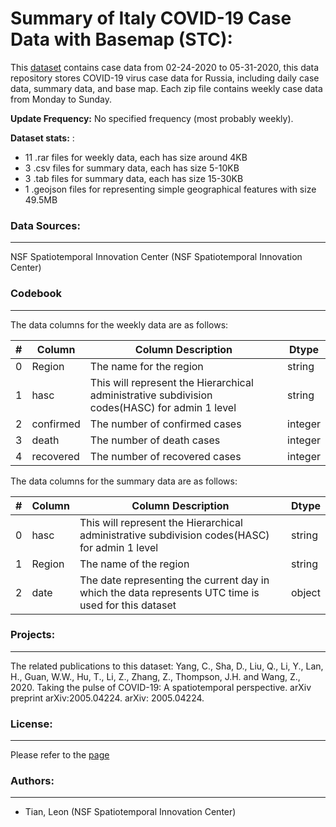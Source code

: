# Summary of Italy COVID-19 Case Data with Basemap (STC):
This [dataset](https://dataverse.harvard.edu/dataset.xhtml?persistentId=doi:10.7910/DVN/4Z8ZKI) contains case data from 02-24-2020 to 05-31-2020, this data repository stores COVID-19 virus case data for Russia, including daily case data, summary data, and base map. Each zip file contains weekly case data from Monday to Sunday.

**Update Frequency:** No specified frequency (most probably weekly).

**Dataset stats:** :
  * 11 .rar files for weekly data, each has size around 4KB
  * 3 .csv files for summary data, each has size 5-10KB
  * 3 .tab files for summary data, each has size 15-30KB
  * 1 .geojson files for representing simple geographical features with size 49.5MB

### Data Sources:
--------
NSF Spatiotemporal Innovation Center (NSF Spatiotemporal Innovation Center)

### Codebook
--------------
The data columns for the weekly data are as follows:

| #  | Column           |    Column Description             | Dtype    |
|---  |------           |    --------------                 | -----    |
| 0   |Region           |    The name for the region         | string   |
| 1   |hasc             |    This will represent the Hierarchical administrative subdivision codes(HASC) for admin 1 level | string   |
| 2   |confirmed        |    The number of confirmed cases  |integer   |
| 3   |death            |    The number of death cases       |integer   |
| 4   |recovered        |    The number of recovered cases     |integer   |

The data columns for the summary data are as follows:

| #  | Column           |    Column Description             | Dtype    |
|---  |------           |    --------------                 | -----    |
| 0   |hasc             |     This will represent the Hierarchical administrative subdivision codes(HASC) for admin 1 level | string   |
| 1   |Region            |    The name of the region          |string   |
| 2   |date             |   The date representing the current day in which the data represents UTC time is used for this dataset|object    |


### Projects:
-------------
The related publications to this dataset:
Yang, C., Sha, D., Liu, Q., Li, Y., Lan, H., Guan, W.W., Hu, T., Li, Z., Zhang, Z., Thompson, J.H. and Wang, Z., 2020. Taking the pulse of COVID-19: A spatiotemporal perspective. arXiv preprint arXiv:2005.04224. arXiv: 2005.04224.
### License:
-------------
Please refer to the [page](https://dataverse.harvard.edu/dataset.xhtml?persistentId=doi:10.7910/DVN/4Z8ZKI&version=3.0)

### Authors:
-------------
 * Tian, Leon (NSF Spatiotemporal Innovation Center)
